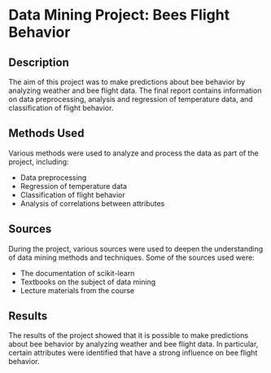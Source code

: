 # Data Mining Project: Bees Flight Behavior
## Description
The aim of this project was to make predictions about bee behavior by analyzing weather and bee flight data. The final report contains information on data preprocessing, analysis and regression of temperature data, and classification of flight behavior. 

## Methods Used
Various methods were used to analyze and process the data as part of the project, including:
- Data preprocessing
- Regression of temperature data
- Classification of flight behavior
- Analysis of correlations between attributes

## Sources
During the project, various sources were used to deepen the understanding of data mining methods and techniques. Some of the sources used were:
- The documentation of scikit-learn
- Textbooks on the subject of data mining
- Lecture materials from the course

## Results
The results of the project showed that it is possible to make predictions about bee behavior by analyzing weather and bee flight data. In particular, certain attributes were identified that have a strong influence on bee flight behavior.
